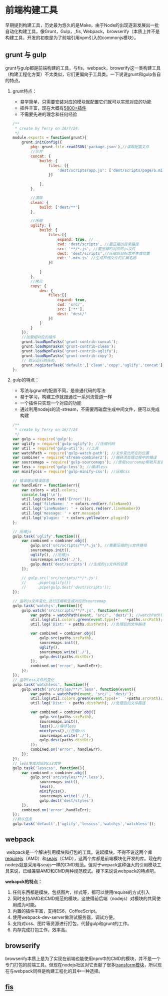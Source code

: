 # 前端构建工具	

​	早期提到构建工具，历史最为悠久的是Make，由于Node的出现逐渐发展出一批自动化构建工具，像Grunt，Gulp，,fis, Webpack，browserify（本质上并不是构建工具，开发的初衷是为了前端引用npm引入的commonjs模块）。

## grunt 与 gulp

​	grunt与gulp都是前端构建的工具，与fis，webpack，browerify这一类构建工具（构建工程化方案）不太类似，它们更偏向于工具类。一下说说grunt和gulp各自的特点。

1. grunt特点：

   * 易学简单，只需要安装对应的模块就配置它们就可以实现对应的功能
   * 插件丰富，现在大概有[5800+插件](http://gruntjs.com/plugins)
   * 不需要先进的理念和任何经验

   ```javascript
   /**
    * create by Terry on 16/7/24.
    */
   module.exports = function(grunt){
       grunt.initConfig({
           pkg: grunt.file.readJSON('package.json'),//读取配置文件
           //合并
           concat: {
               build: {
                   files: [{
                       'dest/scripts/app.js': ['dest/scripts/page/a.min.js','dest/scripts/page/b.min.js']
                   }]
                   
               },  
           },

           //清除
           clean: {
               build: ['dest/**']
           },

           //压缩
           uglify: {
               build: {
                   files:[{
                       expand: true, //
                       cwd: 'dest/scripts', //要压缩的目录路径
                       src: '**/*.js', //要压缩的对应的js文件
                       dest: 'dest/scripts',//压缩后目标文件生成位置
                       ext: '.min.js' //生成目标文件的扩展名称
                   }]
                   
               }
           },
           //拷贝
           copy: {
               dev: {
                   files:[{
                       expand: true,
                       cwd: 'src/',
                       src: ['**'],
                       dest: 'dest/'
                   }]
               }
           }
       });
       //加载相对应的插件
       grunt.loadNpmTasks('grunt-contrib-concat');
       grunt.loadNpmTasks('grunt-contrib-clean');
       grunt.loadNpmTasks('grunt-contrib-uglify');
       grunt.loadNpmTasks('grunt-contrib-copy');
       // 默认运行的任务,
       grunt.registerTask('default',['clean','copy','uglify','concat']);
   };
   ```

2. gulp的特点：

   * 写法与grunt的配置不同，是普通代码的写法
   * 易于学习，构建工作就跟通过一系列流管道一样
   * 一个插件只实现一个对应的功能
   * 通过利用nodejs的流-stream，不需要再磁盘生成中间文件，便可以完成构建

   ```javascript
   /**
    * create by Terry on 16/7/24
    */
   var gulp = require('gulp');
   var uglify = require('gulp-uglify'); //压缩代码
   var util = require('gulp-util'); //工具
   var watchPath = require('gulp-watch-path'); //文件变化所在的位置
   var combiner = require('stream-combiner2'); //捕获流处理过程中的错误
   var sourcemaps = require('gulp-sourcemaps'); //使用sourcemap帮助开发调式
   var less = require('gulp-less'); //编译less
   var minifycss = require('gulp-minify-css'); //压缩css

   // 错误输出错误信息
   var handleErr = function(err){
       var colors = util.colors;
       console.log('\n');
       util.log(colors.red('Error!'));
       util.log('fileName: ' + colors.red(err.fileName))
       util.log('lineNumber: ' + colors.red(err.lineNumber))
       util.log('message: ' + err.message)
       util.log('plugin: ' + colors.yellow(err.plugin))
   };

   // 压缩js
   gulp.task('uglify',function(){
       var combined = combiner.obj([
           gulp.src('src/scripts/**/*.js'), //需要压缩的js文件路径
           sourcemaps.init(),
           uglify(), //压缩js
           sourcemaps.write('./'),
           gulp.dest('dest/scripts') //生成的js文件的目录
       ]);
       
       // gulp.src('src/scripts/**/*.js')
       //     .pipe(uglify())
       //     .pipe(gulp.dest('dest/scripts'));
   });

   // 监听js文件变化,进行压缩和生成对应的sourcemap
   gulp.task('watchjs',function(){
       gulp.watch('src/scripts/**/*.js', function(event){
           var paths = watchPath(event, 'src/', 'dest/'); //watchPath(回调函数的 event, 需要被替换的起始字符串, 第三个参数是新的的字符串, 扩展名(非必填))
           util.log(util.colors.green(event.type)+'  '+paths.srcPath); //输出改变的文件原路径
           util.log('Dist:' + paths.distPath); //处理后的文件路径

           var combined = combiner.obj([
               gulp.src(paths.srcPath),
               sourcemaps.init(),
               uglify(),
               sourcemaps.write('./'),
               gulp.dest(paths.distDir)
           ]);
           combined.on('error', handleErr);
       });
   });
   // 监听less文件的变化
   gulp.task('watchless', function(){
       gulp.watch('src/styles/**/*.less', function(event){
           var paths = watchPath(event, 'src/', 'dest/');
           util.log(util.colors.green(event.type)+'  '+paths.srcPath); //输出改变的文件原路径
           util.log('Dist:' + paths.distPath); //处理后的文件路径

           var combined = combiner.obj([
               gulp.src(paths.srcPath),
               sourcemaps.init(),
               less(),//编译less
               minifycss(),//压缩css
               sourcemaps.write('./'),
               gulp.dest(paths.distDir)
           ]);
           combined.on('error', handleErr);
       });
   });
   // less生成对应的css文件
   gulp.task('lesscss', function(){
       var combined = combiner.obj([
           gulp.src('src/styles/**/*.less'),
               sourcemaps.init(),
               less(),
               minifycss(),
               sourcemaps.write('./'),
               gulp.dest('dest/styles')
       ]);
       combined.on('error',handleErr);
   });
   //默认任务
   gulp.task('default',['uglify','lesscss','watchjs','watchless']);
   ```


## webpack

​	webpack是一个解决引用模块和打包的工具。说起模块，不得不说这两个库[requirejs](http://requirejs.org/)（AMD）和[seajs](http://seajs.org)（CMD），这两个库都是前端模块化开发的库。现在的nodejs就是采用与seajs一样的CMD规范。但对于wepack这种强大的引用模块工具来说，已经兼容AMD和CMD两种规范模式。接下来说说webpack的特点吧。

**webapck的特点：**

1. 任何东西都是模块，包括图片，样式等，都可以使用require的方式引入
2. 同时支持AMD和CMD规范的模块，这使得前后端（nodejs）对模块的共同使用成为可能。
3. 内置的插件丰富，支持ES6，CoffeeScript。
4. 使用webpack-dev-server做测试服务器，调试方便。
5. 支持对css、图片等资源进行打包，代替gulp和grunt的工作。
6. 内存完成打包工作，效率高。

## browserify

​	browserify本质上是为了实现在前端也能使用npm中的CMD的模块，并不是一个专门打包的前端工具。但现在nodejs社区对它贡献了很多[transform模块](https://github.com/substack/node-browserify/wiki/list-of-transforms)，所以现在与webpack同样是构建工程化的其中一种选择。



## [fis](http://fex-team.github.io/fis3/)

